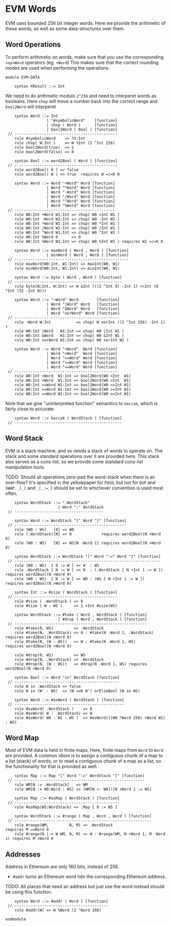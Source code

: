 EVM Words
=========

EVM uses bounded 256 bit integer words.
Here we provide the arithmetic of these words, as well as some data-structures over them.

Word Operations
---------------

To perform arithmetic on words, make sure that you use the corresponding `<op>Word` operators (eg. `+Word`)
This makes sure that the correct rounding modes are used when performing the operations.

```k
module EVM-DATA

    syntax KResult ::= Int 
```

We need to do arithmetic modulo `2^256` and need to interperet words as booleans.
Here `chop` will move a number back into the correct range and `bool2Word` will interperet

```k
    syntax Word ::= Int
                  | "#symbolicWord"    [function]
                  | chop ( Word )      [function]
                  | bool2Word ( Bool ) [function]
 // ---------------------------------------------
    rule #symbolicWord    => ?X:Int
    rule chop( W:Int )    => W %Int (2 ^Int 256)
    rule bool2Word(true)  => 1
    rule bool2Word(false) => 0

    syntax Bool ::= word2Bool ( Word ) [function]
 // ---------------------------------------------
    rule word2Bool( 0 ) => false
    rule word2Bool( W ) => true  requires W =/=K 0

    syntax Word ::= Word "+Word" Word [function]
                  | Word "*Word" Word [function]
                  | Word "-Word" Word [function]
                  | Word "/Word" Word [function]
                  | Word "^Word" Word [function]
                  | Word "%Word" Word [function]
 // --------------------------------------------
    rule W0:Int +Word W1:Int => chop( W0 +Int W1 )
    rule W0:Int -Word W1:Int => chop( W0 -Int W1 )
    rule W0:Int *Word W1:Int => chop( W0 *Int W1 )
    rule W0:Int /Word W1:Int => chop( W0 /Int W1 )
    rule W0:Int ^Word W1:Int => chop( W0 ^Int W1 )
    rule W0:Int %Word 0      => 0 
    rule W0:Int %Word W1:Int => chop( W0 %Int W1 ) requires W1 =/=K 0

    syntax Word ::= maxWord ( Word , Word ) [function]
                  | minWord ( Word , Word ) [function]
 // --------------------------------------------------
    rule maxWord(W0:Int, W1:Int) => maxInt(W0, W1)
    rule minWord(W0:Int, W1:Int) => minInt(W0, W1)

    syntax Word ::= byte ( Word , Word ) [function]
 // -----------------------------------------------
    rule byte(N:Int, W:Int) => W &Int (((2 ^Int 9) -Int 1) <<Int (8 *Int (32 -Int N)))

    syntax Word ::= "~Word" Word        [function]
                  | Word "|Word" Word   [function]
                  | Word "&Word" Word   [function]
                  | Word "xorWord" Word [function]
 // ----------------------------------------------
    rule ~Word W:Int           => chop( W xorInt ((2 ^Int 256) -Int 1) )
    rule W0:Int |Word   W1:Int => chop( W0 |Int W1 )
    rule W0:Int &Word   W1:Int => chop( W0 &Int W1 )
    rule W0:Int xorWord W1:Int => chop( W0 xorInt W1 )

    syntax Word ::= Word "<Word"  Word [function]
                  | Word ">Word"  Word [function]
                  | Word "<=Word" Word [function]
                  | Word ">=Word" Word [function]
                  | Word "==Word" Word [function]
 // ---------------------------------------------
    rule W0:Int <Word  W1:Int => bool2Word(W0 <Int  W1)
    rule W0:Int >Word  W1:Int => bool2Word(W0 >Int  W1)
    rule W0:Int <=Word W1:Int => bool2Word(W0 <=Int W1)
    rule W0:Int >=Word W1:Int => bool2Word(W0 >=Int W1)
    rule W0:Int ==Word W1:Int => bool2Word(W0 ==Int W1)
```

Note that we give "uninterpreted function" semantics to `keccak`, which is fairly close to accurate.

```k
    syntax Word ::= keccak ( WordStack ) [function]
 // -----------------------------------------------
```

Word Stack
----------

EVM is a stack machine, and so needs a stack of words to operate on.
The stack and some standard operations over it are provided here.
This stack also serves as a cons-list, so we provide some standard cons-list manipulation tools.

TODO: Should all operations zero-pad the word-stack when there is an over-flow?
It's specified in the yellowpaper for `PUSH`, but not for `DUP` and `SWAP`.
`_[_]` and `_[_:=_]` should be set to whichever convention is used most often.

```k
    syntax WordStack ::= ".WordStack"
                       | Word ":" WordStack
 // ---------------------------------------

    syntax Word ::= WordStack "[" Word "]" [function]
 // -------------------------------------------------
    rule (W0 : WS)   [0] => W0
    rule (.WordStack)[N] => 0             requires word2Bool(N >Word 0)
    rule (W0 : WS)   [N] => WS[N -Word 1] requires word2Bool(N >Word 0)

    syntax WordStack ::= WordStack "[" Word ":=" Word "]" [function]
 // ----------------------------------------------------------------
    rule (W0 : WS)  [ 0 := W ] => W  : WS
    rule .WordStack [ N := W ] => 0  : (.WordStack [ N +Int 1 := W ]) requires word2Bool(N >Word 0)
    rule (W0 : WS)  [ N := W ] => W0 : (WS [ N +Int 1 := W ])         requires word2Bool(N >Word 0)

    syntax Int ::= #size ( WordStack ) [function]
 // ---------------------------------------------
    rule #size ( .WordStack ) => 0
    rule #size ( W : WS )     => 1 +Int #size(WS)

    syntax WordStack ::= #take ( Word , WordStack ) [function]
                       | #drop ( Word , WordStack ) [function]
 // ----------------------------------------------------------
    rule #take(0, WS)         => .WordStack
    rule #take(N, .WordStack) => 0 : #take(N -Word 1, .WordStack) requires word2Bool(N >Word 0)
    rule #take(N, (W : WS))   => W : #take(N -Word 1, WS)         requires word2Bool(N >Word 0)

    rule #drop(0, WS)         => WS
    rule #drop(N, .WordStack) => .WordStack
    rule #drop(N, (W : WS))   => #drop(N -Word 1, WS) requires word2Bool(N >Word 0)

    syntax Bool ::= Word "in" WordStack [function]
 // ----------------------------------------------
    rule W in .WordStack => false
    rule W in (W' : WS)  => (W ==K W') orElseBool (W in WS)

    syntax Word ::= #asWord ( WordStack ) [function]
 // ------------------------------------------------
    rule #asWord( .WordStack )    => 0
    rule #asWord( W : .WordStack) => W
    rule #asWord( W0 : W1 : WS )  => #asWord(((W0 *Word 256) +Word W1) : WS)
```

Word Map
--------

Most of EVM data is held in finite maps.
Here, finite maps from `Word` to `Word` are provided.
A common idiom is to assign a contiguous chunk of a map to a list (stack) of words, or to read a contiguous chunk of a map as a list, so the functionality for that is provided as well.

```k
    syntax Map ::= Map "[" Word ":=" WordStack "]" [function]
 // ---------------------------------------------------------
    rule WM[N := .WordStack]   => WM
    rule WM[N := W0:Word : WS] => (WM[N <- W0])[N +Word 1 := WS]

    syntax Map ::= #asMap ( WordStack ) [function]
 // ----------------------------------------------
    rule #asMap(WS:WordStack) => .Map [ 0 := WS ]

    syntax WordStack ::= #range ( Map , Word , Word ) [function]
 // ------------------------------------------------------------
    rule #range(WM,         N, M) => .WordStack                           requires M ==Word 0
    rule #range(N |-> W WM, N, M) => W : #range(WM, N +Word 1, M -Word 1) requires M >Word 0
```

Addresses
---------

Address in Ethereum are only 160 bits, instead of 256.

-   `#addr` turns an Ethereum word into the corresponding Ethereum address.

TODO: All places that need an address but just use the word instead should be using this function.

```k
    syntax Word ::= #addr ( Word ) [function]
 // -----------------------------------------
    rule #addr(W) => W %Word (2 ^Word 160)

endmodule
```
